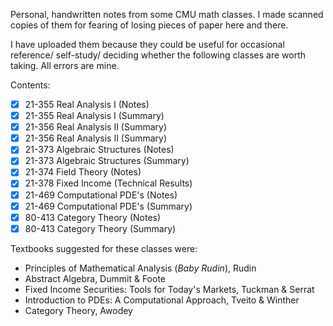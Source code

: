 Personal, handwritten notes from some CMU math classes. I made scanned copies of them for fearing of losing pieces of
paper here and there.

I have uploaded them because they could be useful for occasional reference/ self-study/ deciding whether the following
classes are worth taking. All errors are mine.

Contents:
- [x] 21-355 Real Analysis I (Notes)
- [x] 21-355 Real Analysis I (Summary)
- [x] 21-356 Real Analysis II (Summary)
- [x] 21-356 Real Analysis II (Summary)
- [x] 21-373 Algebraic Structures (Notes)
- [x] 21-373 Algebraic Structures (Summary)
- [x] 21-374 Field Theory (Notes)
- [x] 21-378 Fixed Income (Technical Results)
- [x] 21-469 Computational PDE's (Notes)
- [x] 21-469 Computational PDE's (Summary)
- [x] 80-413 Category Theory (Notes)
- [x] 80-413 Category Theory (Summary)

Textbooks suggested for these classes were:
- Principles of Mathematical Analysis (<i>Baby Rudin</i>), Rudin
- Abstract Algebra, Dummit & Foote
- Fixed Income Securities: Tools for Today's Markets, Tuckman & Serrat
- Introduction to PDEs: A Computational Approach, Tveito & Winther
- Category Theory, Awodey